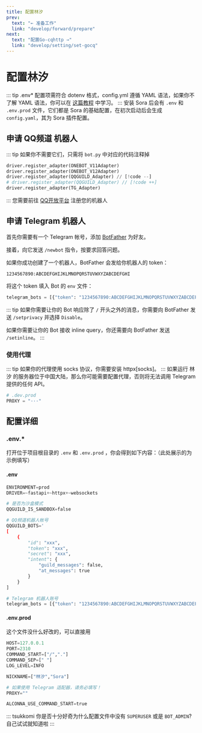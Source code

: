 ```yaml
---
title: 配置林汐
prev:
  text: "← 准备工作"
  link: "develop/forward/prepare"
next:
  text: "配置Go-cqhttp →"
  link: "develop/setting/set-gocq"
---
```


# 配置林汐
::: tip
.env* 配置项需符合 dotenv 格式，config.yml 遵循 YAML 语法，如果你不了解 YAML 语法，你可以在 [这篇教程](https://www.runoob.com/w3cnote/yaml-intro.html) 中学习。
:::
安装 Sora 后会有 `.env` 和 `.env.prod` 文件，它们都是 Sora 的基础配置，在初次启动后会生成 `config.yaml`，其为 Sora 插件配置。

## 申请 QQ频道 机器人
::: tip
如果你不需要它们，只需将 `bot.py` 中对应的代码注释掉

```py
driver.register_adapter(ONEBOT_V11Adapter)
driver.register_adapter(ONEBOT_V12Adapter)
driver.register_adapter(QQGUILD_Adapter) // [!code --]
# driver.register_adapter(QQGUILD_Adapter) // [!code ++]
driver.register_adapter(TG_Adapter)

```

:::
您需要前往 [QQ开放平台](q.qq.com) 注册您的机器人

## 申请 Telegram 机器人
首先你需要有一个 Telegram 帐号，添加 [BotFather](https://t.me/botfather) 为好友。

接着，向它发送 `/newbot` 指令，按要求回答问题。

如果你成功创建了一个机器人，BotFather 会发给你机器人的 token：
```
1234567890:ABCDEFGHIJKLMNOPQRSTUVWXYZABCDEFGHI
```
将这个 token 填入 Bot 的 `env` 文件：
```py
telegram_bots = [{"token": "1234567890:ABCDEFGHIJKLMNOPQRSTUVWXYZABCDEFGHI"}]
```
::: tip
如果你需要让你的 Bot 响应除了 `/` 开头之外的消息，你需要向 BotFather 发送 `/setprivacy` 并选择 `Disable`。

如果你需要让你的 Bot 接收 inline query，你还需要向 BotFather 发送 `/setinline`。
:::

### 使用代理
::: tip
如果你的代理使用 socks 协议，你需要安装 httpx[socks]。
:::
如果运行 林汐 的服务器位于中国大陆，那么你可能需要配置代理，否则将无法调用 Telegram 提供的任何 API。
```py
# .dev.prod
PROXY = "···"
```

## 配置详细

### .env.*
打开位于项目根目录的 `.env` 和 `.env.prod` ，你会得到如下内容：（此处展示的为示例填写）

#### .env
```py
ENVIRONMENT=prod
DRIVER=~fastapi+~httpx+~websockets

# 是否为沙盒模式
QQGUILD_IS_SANDBOX=false

# QQ频道机器人帐号
QQGUILD_BOTS='
[
    {
        "id": "xxx",
        "token": "xxx",
        "secret": "xxx",
        "intent": {
            "guild_messages": false,
            "at_messages": true
        }   
    }
]

# Telegram 机器人账号
telegram_bots = [{"token": "1234567890:ABCDEFGHIJKLMNOPQRSTUVWXYZABCDEFGHI"}]
```


#### .env.prod
这个文件没什么好改的，可以直接用
```py
HOST=127.0.0.1
PORT=2310
COMMAND_START=["/","."]
COMMAND_SEP=[" "]
LOG_LEVEL=INFO

NICKNAME=["林汐","Sora"]

# 如果使用 Telegram 适配器，请务必填写！
PROXY=""

ALCONNA_USE_COMMAND_START=true
```

::: tsukkomi
你是否十分好奇为什么配置文件中没有 `SUPERUSER` 或是 `BOT_ADMIN`? <curtain>自己试试就知道啦</curtain>
:::